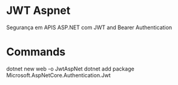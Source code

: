 # JWT Aspnet
Segurança em APIS ASP.NET com JWT and Bearer Authentication




# Commands
dotnet new web -o JwtAspNet
dotnet add package Microsoft.AspNetCore.Authentication.Jwt